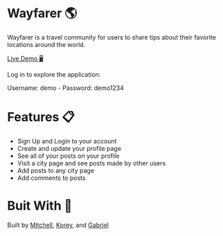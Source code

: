 <link rel="stylesheet" href="https://cdn.jsdelivr.net/gh/devicons/devicon@master/devicon.min.css">

# Wayfarer 🌎

Wayfarer is a travel community for users to share tips about their favorite locations around the world.

<a href="https://wayfarer-2020.herokuapp.com/" target="_blank">Live Demo 🖥️ </a>

Log in to explore the application:

Username: demo - Password: demo1234

# Features 📋
- Sign Up and Login to your account
- Create and update your profile page
- See all of your posts on your profile
- Visit a city page and see posts made by other users
- Add posts to any city page
- Add comments to posts


# Buit With 🔨
<div style="font-size: 40px;">
<i class="devicon-django-plain"></i>
<i class="devicon-python-plain-wordmark"></i>
<i class="devicon-javascript-plain"></i>
<i class="devicon-postgresql-plain-wordmark"></i>
<i class="devicon-bootstrap-plain-wordmark"></i>
<i class="devicon-css3-plain-wordmark"></i>
<i class="devicon-html5-plain-wordmark"></i>
</div>

Built by <a href="https://github.com/UnderdoneLizard" target="_blank">Mitchell</a>, <a href="https://github.com/koreykristine" target="_blank">Korey</a>, and <a href="https://github.com/gabtorre" target="_blank">Gabriel</a>

